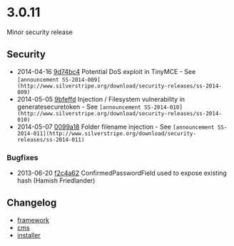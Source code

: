 # 3.0.11

Minor security release

## Security

 * 2014-04-16 [9d74bc4](https://github.com/silverstripe/sapphire/commit/9d74bc4) Potential DoS exploit in TinyMCE - See `[announcement SS-2014-009](http://www.silverstripe.org/download/security-releases/ss-2014-009)`
 * 2014-05-05 [9bfeffd](https://github.com/silverstripe/silverstripe-framework/commit/9bfeffd) Injection / Filesystem vulnerability in generatesecuretoken - See `[announcement SS-2014-010](http://www.silverstripe.org/download/security-releases/ss-2014-010)`
 * 2014-05-07 [0099a18](https://github.com/silverstripe/silverstripe-framework/commit/0099a18) Folder filename injection - See `[announcement SS-2014-011](http://www.silverstripe.org/download/security-releases/ss-2014-011)`

### Bugfixes

 * 2013-06-20 [f2c4a62](https://github.com/silverstripe/sapphire/commit/f2c4a62) ConfirmedPasswordField used to expose existing hash (Hamish Friedlander)

## Changelog

 * [framework](https://github.com/silverstripe/silverstripe-framework/releases/tag/3.0.11)
 * [cms](https://github.com/silverstripe/silverstripe-cms/releases/tag/3.0.11)
 * [installer](https://github.com/silverstripe/silverstripe-installer/releases/tag/3.0.11)
